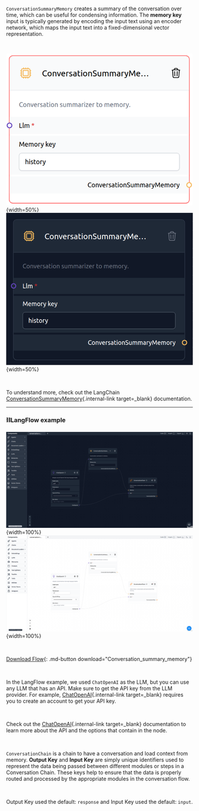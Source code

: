 `ConversationSummaryMemory` creates a summary of the conversation over time, which can be useful for condensing information. The **memory key** input is typically generated by encoding the input text using an encoder network, which maps the input text into a fixed-dimensional vector representation.

<br>

![Description](img/single_node/con_sum_mem.png#only-light){width=50%}
![Description](img/single_node/conv_sum_me2.png#only-dark){width=50%}

<br>

To understand more, check out the LangChain [ConversationSummaryMemory](https://python.langchain.com/en/latest/modules/memory/types/summary.html){.internal-link target=\_blank} documentation.

---

### ⛓️LangFlow example

![Description](img/conversation-summary-memory2.png#only-dark){width=100%}
![Description](img/conversation-summary-memory.png#only-light){width=100%}

<br>

[Download Flow](data/Conversation_summary_memory.json){: .md-button download="Conversation_summary_memory"}

<br>

In the LangFlow example, we used `ChatOpenAI` as the LLM, but you can use any LLM that has an API. Make sure to get the API key from the LLM provider. For example, [ChatOpenAI](https://platform.openai.com/){.internal-link target=\_blank} requires you to create an account to get your API key.

<br>

Check out the [ChatOpenAI](https://platform.openai.com/docs/introduction/overview){.internal-link target=\_blank} documentation to learn more about the API and the options that contain in the node.

<br>

`ConversationChain` is a chain to have a conversation and load context from memory. **Output Key** and **Input Key** are simply unique identifiers used to represent the data being passed between different modules or steps in a Conversation Chain. These keys help to ensure that the data is properly routed and processed by the appropriate modules in the conversation flow.

<br>

Output Key used the default: `response` and Input Key used the default: `input`.
